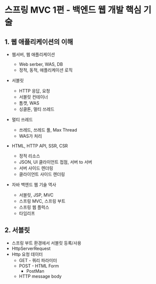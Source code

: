  # 스프링 MVC 1편 - 백엔드 웹 개발 핵심 기술

 ## 1. 웹 애플리케이션의 이해
 - 웹서버, 웹 애플리케이션
   - Web serber, WAS, DB
   - 정적, 동적, 애플리케이션 로직

- 서블릿
  - HTTP 응답, 요청
  - 서블릿 컨테이너
  - 톰캣, WAS
  - 싱클톤, 멀티 쓰레드

- 멀티 쓰레드
  - 쓰레드, 쓰레드 풀, Max Thread
  - WAS가 처리

- HTML, HTTP API, SSR, CSR
  - 정적 리소스
  - JSON, UI 클라이언트 접점, 서버 to 서버
  - 서버 사이드 렌더링
  - 클라이언트 사이드 렌더링

- 자바 백엔드 웹 기술 역사
  - 서블릿, JSP, MVC
  - 스프링 MVC, 스프링 부트
  - 스프링 웹 플럭스
  - 타임리프

## 2. 서블릿
- 스프링 부트 환경에서 서블릿 등록/사용
- HttpServerRequest
- Http 요청 데이터
  - GET - 쿼리 파라미터
  - POST - HTML Form
    - PostMan
  - HTTP message body